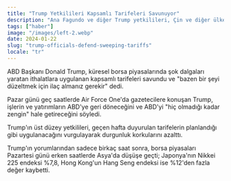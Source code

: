 ```yaml
---
title: "Trump Yetkilileri Kapsamlı Tarifeleri Savunuyor"
description: "Ana Fagundo ve diğer Trump yetkilileri, Çin ve diğer ülkeler üzerinde uygulanan kapsamlı tarifeleri savunuyor."
tags: ["haber"]
image: "/images/left-2.webp"
date: 2024-01-22
slug: "trump-officials-defend-sweeping-tariffs"
locale: "tr"
---
```


ABD Başkanı Donald Trump, küresel borsa piyasalarında şok dalgaları yaratan ithalatlara uygulanan kapsamlı tarifeleri savundu ve "bazen bir şeyi düzeltmek için ilaç almanız gerekir" dedi.

Pazar günü geç saatlerde Air Force One'da gazetecilere konuşan Trump, işlerin ve yatırımların ABD'ye geri döneceğini ve ABD'yi "hiç olmadığı kadar zengin" hale getireceğini söyledi.

Trump'ın üst düzey yetkilileri, geçen hafta duyurulan tarifelerin planlandığı gibi uygulanacağını vurgulayarak durgunluk korkularını azalttı.

Trump'ın yorumlarından sadece birkaç saat sonra, borsa piyasaları Pazartesi günü erken saatlerde Asya'da düşüşe geçti; Japonya'nın Nikkei 225 endeksi %7,8, Hong Kong'un Hang Seng endeksi ise %12'den fazla değer kaybetti.
